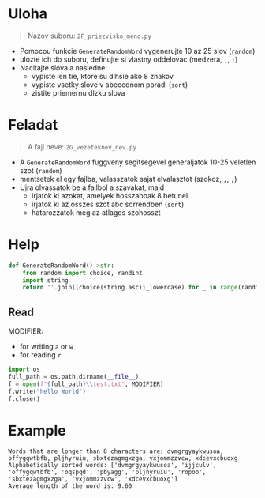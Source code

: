 # Uloha
> Nazov suboru: `2F_priezvisko_meno.py`

- Pomocou funkcie `GenerateRandomWord` vygenerujte 10 az 25 slov (`random`)
- ulozte ich do suboru, definujte si vlastny oddelovac (medzera, `,`, `;`)
- Nacitajte slova a nasledne:
    - vypiste len tie, ktore su dlhsie ako 8 znakov
    - vypiste vsetky slove v abecednom poradi (`sort`)
    - zistite priemernu dlzku slova

# Feladat
> A fajl neve: `2G_vezeteknev_nev.py`

- A `GenerateRandomWord` fuggveny segitsegevel generaljatok 10-25 veletlen szot (`random`)
- mentsetek el egy fajlba, valasszatok sajat elvalasztot (szokoz, `,`, `;`)
- Ujra olvassatok be a fajlbol a szavakat, majd 
    - irjatok ki azokat, amelyek hosszabbak 8 betunel
    - irjatok ki az osszes szot abc sorrendben (`sort`)
    - hatarozzatok meg az atlagos szohosszt

# Help
```py
def GenerateRandomWord()->str:
    from random import choice, randint
    import string
    return ''.join([choice(string.ascii_lowercase) for _ in range(randint(4,15))])
```
## Read
MODIFIER:
- for writing `a` or `w`
- for reading `r`

```py
import os
full_path = os.path.dirname(__file__)
f = open(f"{full_path}\\test.txt", MODIFIER)
f.write("hello World")
f.close()
```
# Example
```
Words that are longer than 8 characters are: dvmgrgyaykwusoa, offygqwtbfb, pljhyruiu, sbxtezagmgxzga, vxjommzzvcw, xdcevxcbuoxg
Alphabetically sorted words: ['dvmgrgyaykwusoa', 'ijjculv', 'offygqwtbfb', 'oqspqd', 'pbyagg', 'pljhyruiu', 'ropoo', 'sbxtezagmgxzga', 'vxjommzzvcw', 'xdcevxcbuoxg']
Average length of the word is: 9.60
```
